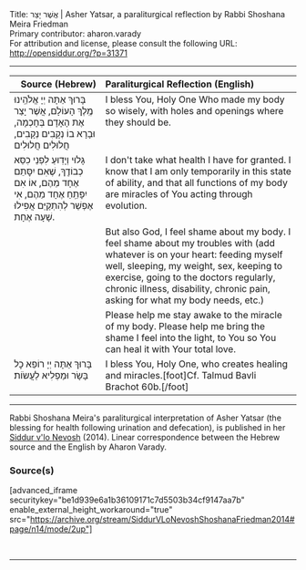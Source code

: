 <html>
<head></head>
<body>
Title: אֲשֶׁר יָצַר | Asher Yatsar, a paraliturgical reflection by Rabbi Shoshana Meira Friedman<br />
Primary contributor: aharon.varady<br />
For attribution and license, please consult the following URL: <a href="http://opensiddur.org/?p=31371">http://opensiddur.org/?p=31371</a>
<p />
<hr />

<table style="margin-left: auto;margin-right: auto;" class="draggable">
<thead><tr><th id="x" style="text-align: right;">Source (Hebrew)</th><th style="text-align: left;">Paraliturgical Reflection (English)</th></tr></thead>
<tbody>
<tr><td style="vertical-align:top;">
<div class="liturgy"><span lang="he">
בָּרוּךְ אַתָּה
יְיָ אֱלֹהֵֽינוּ
מֶֽלֶךְ הָעוֹלָם,
אֲשֶׁר יָצַר אֶת הָאָדָם בְּחָכְמָה,
וּבָרָא בוֹ נְקָבִים נְקָבִים, חֲלוּלִים חֲלוּלִים
</span></div></td>
 
<td style="vertical-align:top;">
<div class="english">
I bless You, Holy One
Who made my body so wisely, with holes and openings where they should be.  
</div></td></tr>


<tr><td style="vertical-align:top;">
<div class="liturgy"><span lang="he">
גָּלוּי וְיָדֽוּעַ לִפְנֵי כִסֵּא כְבוֹדֶֽךָ,
שֶׁאִם יִסׇּתֵם אֶחָד מֵהֶם,
אוֹ אִם יִפָּתֵֽחַ אֶחָד מֵהֶם,
אִי אֶפְשַׁר לְהִתְקַיֵּם אֲפִילוּ שָׁעָה אֶחָת.
</span></div></td>
 
<td style="vertical-align:top;">
<div class="english">
I don't take what health I have for granted.  
I know that I am only temporarily in this state of ability,
and that all functions of my body are miracles of You acting through evolution.  
</div></td></tr>


<tr><td style="vertical-align:top;">
<div class="liturgy"><span lang="he">

</span></div></td>
 
<td style="vertical-align:top;">
<div class="english">
But also God, I feel shame about my body.  
I feel shame about my troubles with 
<span class="instruction">(add whatever is on your heart: 
feeding myself well,
sleeping,
my weight,
sex,
keeping to exercise,
going to the doctors regularly,
chronic illness,
disability,
chronic pain,
asking for what my body needs, etc.)</span>  
</div></td></tr>


<tr><td style="vertical-align:top;">
<div class="liturgy"><span lang="he">

</span></div></td>
 
<td style="vertical-align:top;">
<div class="english">
Please help me stay awake to the miracle of my body.  
Please help me bring the shame I feel into the light, to You
so You can heal it with Your total love.  
</div></td></tr>


<tr><td style="vertical-align:top;">
<div class="liturgy"><span lang="he">
בָּרוּךְ אַתָּה יְיָ
רוֹפֵא כׇל בָּשָׂר וּמַפְלִיא לַעֲשֹוֹת׃
</span></div></td>
 
<td style="vertical-align:top;">
<div class="english">
I bless You, Holy One, 
who creates healing and miracles.[foot]Cf. Talmud Bavli Brachot 60b.[/foot]
</div></td></tr>
</tbody></table>

<hr />

Rabbi Shoshana Meira's paraliturgical interpretation of Asher Yatsar (the blessing for health following urination and defecation), is published in her <a href="https://opensiddur.org/compilations/siddurim/morning-siddur/jewish-prayer-as-shame-resilience-practice-siddur-vlo-nevosh-by-rabbi-shoshana-friedman/">Siddur v'lo Nevosh</a> (2014). Linear correspondence between the Hebrew source and the English by Aharon Varady.

<h3>Source(s)</h3>

[advanced_iframe securitykey="be1d939e6a1b36109171c7d5503b34cf9147aa7b" enable_external_height_workaround="true" src="https://archive.org/stream/SiddurVLoNevoshShoshanaFriedman2014#page/n14/mode/2up"]

&nbsp;

<hr />

&nbsp;
</body>
</html>